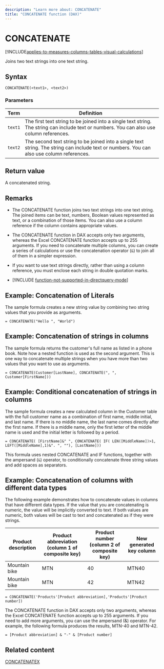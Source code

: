 ```yaml
---
description: "Learn more about: CONCATENATE"
title: "CONCATENATE function (DAX)"
---
```

# CONCATENATE

[!INCLUDE[applies-to-measures-columns-tables-visual-calculations](includes/applies-to-measures-columns-tables-visual-calculations.md)]

Joins two text strings into one text string.

## Syntax

```dax
CONCATENATE(<text1>, <text2>)
```

### Parameters

|Term|Definition|
|--------|--------------|
|`text1`|The first text string to be joined into a single text string. The string can include text or numbers. You can also use column references.|
|`text2`|The second text string to be joined into a single text string. The string can include text or numbers. You can also use column references.|

## Return value

A concatenated string.

## Remarks

- The CONCATENATE function joins two text strings into one text string. The joined items can be text, numbers, Boolean values represented as text, or a combination of those items. You can also use a column reference if the column contains appropriate values.

- The CONCATENATE function in DAX accepts only two arguments, whereas the Excel CONCATENATE function accepts up to 255 arguments. If you need to concatenate multiple columns, you can create a series of calculations or use the concatenation operator (`&`) to join all of them in a simpler expression.

- If you want to use text strings directly, rather than using a column reference, you must enclose each string in double quotation marks.

- [!INCLUDE [function-not-supported-in-directquery-mode](includes/function-not-supported-in-directquery-mode.md)]

## Example: Concatenation of Literals

The sample formula creates a new string value by combining two string values that you provide as arguments.

```dax
= CONCATENATE("Hello ", "World") 
```

## Example: Concatenation of strings in columns

The sample formula returns the customer's full name as listed in a phone book. Note how a nested function is used as the second argument. This is one way to concatenate multiple strings when you have more than two values that you want to use as arguments.

```dax
= CONCATENATE(Customer[LastName], CONCATENATE(", ", Customer[FirstName]))
```

## Example: Conditional concatenation of strings in columns

The sample formula creates a new calculated column in the Customer table with the full customer name as a combination of first name, middle initial, and last name. If there is no middle name, the last name comes directly after the first name. If there is a middle name, only the first letter of the middle name is used and the initial letter is followed by a period.

```dax
= CONCATENATE( [FirstName]&" ", CONCATENATE( IF( LEN([MiddleName])>1, LEFT([MiddleName],1)&". ", ""), [LastName]))
```

This formula uses nested CONCATENATE and IF functions, together with the ampersand (`&`) operator, to conditionally concatenate three string values and add spaces as separators.

## Example: Concatenation of columns with different data types

The following example demonstrates how to concatenate values in columns that have different data types. If the value that you are concatenating is numeric, the value will be implicitly converted to text. If both values are numeric, both values will be cast to text and concatenated as if they were strings.

|Product description|Product abbreviation (column 1 of composite key)|Product number (column 2 of composite key)|New generated key column|
|-----------------------|----------------------------------------------------|----------------------------------------------|----------------------------|
|Mountain bike|MTN|40|MTN40|
|Mountain bike|MTN|42|MTN42|

```dax
= CONCATENATE('Products'[Product abbreviation],'Products'[Product number])
```

The CONCATENATE function in DAX accepts only two arguments, whereas the Excel CONCATENATE function accepts up to 255 arguments. If you need to add more arguments, you can use the ampersand (&amp;) operator. For example, the following formula produces the results, MTN-40 and MTN-42.

```dax
= [Product abbreviation] & "-" & [Product number]
```

## Related content

[CONCATENATEX](concatenatex-function-dax.md)
